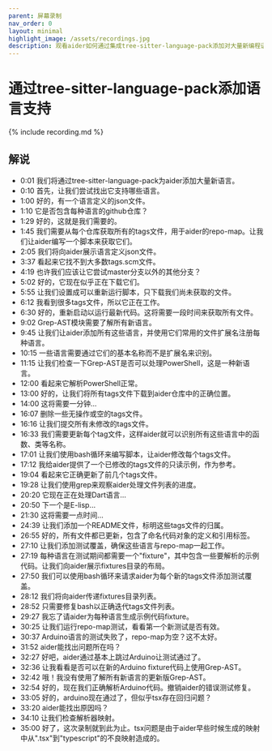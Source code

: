```yaml
---
parent: 屏幕录制
nav_order: 0
layout: minimal
highlight_image: /assets/recordings.jpg
description: 观看aider如何通过集成tree-sitter-language-pack添加对大量新编程语言的支持。演示了如何使用aider编写脚本下载文件集合，以及使用临时bash脚本让aider修改一系列文件。
---
```


# 通过tree-sitter-language-pack添加语言支持

<script>
const recording_id = "tree-sitter-language-pack";
const recording_url = "https://gist.githubusercontent.com/paul-gauthier/a990333449b09e2793088a45eb1587f4/raw/364124781cca282907ccdc7567cdfc588a9b438b/tmp.redacted.cast";
</script>

{% include recording.md %}


## 解说

- 0:01 我们将通过tree-sitter-language-pack为aider添加大量新语言。
- 0:10 首先，让我们尝试找出它支持哪些语言。
- 1:00 好的，有一个语言定义的json文件。
- 1:10 它是否包含每种语言的github仓库？
- 1:29 好的，这就是我们需要的。
- 1:45 我们需要从每个仓库获取所有的tags文件，用于aider的repo-map。让我们让aider编写一个脚本来获取它们。
- 2:05 我们将向aider展示语言定义json文件。
- 3:37 看起来它找不到大多数tags.scm文件。
- 4:19 也许我们应该让它尝试master分支以外的其他分支？
- 5:02 好的，它现在似乎正在下载它们。
- 5:55 让我们设置成可以重新运行脚本，只下载我们尚未获取的文件。
- 6:12 我看到很多tags文件，所以它正在工作。
- 6:30 好的，重新启动以运行最新代码。这将需要一段时间来获取所有文件。
- 9:02 Grep-AST模块需要了解所有新语言。
- 9:45 让我们让aider添加所有这些语言，并使用它们常用的文件扩展名注册每种语言。
- 10:15 一些语言需要通过它们的基本名称而不是扩展名来识别。
- 11:15 让我们检查一下Grep-AST是否可以处理PowerShell，这是一种新语言。
- 12:00 看起来它解析PowerShell正常。
- 13:00 好的，让我们将所有tags文件下载到aider仓库中的正确位置。
- 14:00 这将需要一分钟...
- 16:07 删除一些无操作或空的tags文件。
- 16:16 让我们提交所有未修改的tags文件。
- 16:33 我们需要更新每个tag文件，这样aider就可以识别所有这些语言中的函数、类等名称。
- 17:01 让我们使用bash循环来编写脚本，让aider修改每个tags文件。
- 17:12 我给aider提供了一个已修改的tags文件的只读示例，作为参考。
- 19:04 看起来它正确更新了前几个tags文件。
- 19:28 让我们使用grep来观察aider处理文件列表的进度。
- 20:20 它现在正在处理Dart语言...
- 20:50 下一个是E-lisp...
- 21:30 这将需要一点时间...
- 24:39 让我们添加一个README文件，标明这些tags文件的归属。
- 26:55 好的，所有文件都已更新，包含了命名代码对象的定义和引用标签。
- 27:10 让我们添加测试覆盖，确保这些语言与repo-map一起工作。
- 27:19 每种语言在测试期间都需要一个"fixture"，其中包含一些要解析的示例代码。让我们向aider展示fixtures目录的布局。
- 27:50 我们可以使用bash循环来请求aider为每个新的tags文件添加测试覆盖。
- 28:12 我们将向aider传递fixtures目录列表。
- 28:52 只需要修复bash以正确迭代tags文件列表。
- 29:27 我忘了请aider为每种语言生成示例代码fixture。
- 30:25 让我们运行repo-map测试，看看第一个新测试是否有效。
- 30:37 Arduino语言的测试失败了，repo-map为空？这不太好。
- 31:52 aider能找出问题所在吗？
- 32:27 好吧，aider通过基本上跳过Arduino让测试通过了。
- 32:36 让我看看是否可以在新的Arduino fixture代码上使用Grep-AST。
- 32:42 哦！我没有使用了解所有新语言的更新版Grep-AST。
- 32:54 好的，现在我们正确解析Arduino代码。撤销aider的错误测试修复。
- 33:05 好的，arduino现在通过了，但似乎tsx存在回归问题？
- 33:20 aider能找出原因吗？
- 34:10 让我们检查解析器映射。
- 35:00 好了，这次录制就到此为止。tsx问题是由于aider早些时候生成的映射中从".tsx"到"typescript"的不良映射造成的。











